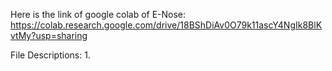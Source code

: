 Here is the link of google colab of E-Nose:
https://colab.research.google.com/drive/18BShDiAv0O79k11ascY4NgIk8BlKvtMy?usp=sharing

File Descriptions:
1. 
